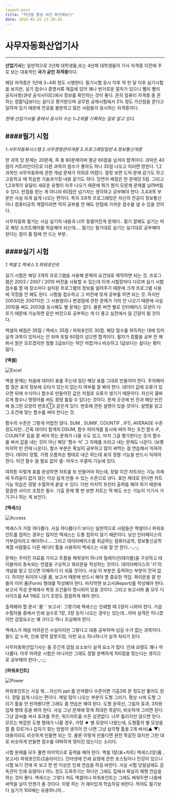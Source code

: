 ```yaml
---
layout:post
title: "학년별 졸업 여건 확인해보기"
date: 2015-05-25 13:30:10
---
```


# 사무자동화산업기사
---
**산업기사**는 일반적으로 2년제 대학생들,또는 4년제 대학생들이 기사 자격증 이전에 주로 보는 대표적인 **국가 공인 자격증**이다.

해당 자격증은 1년에 3~4회 정도 시행한다. 필기시험 응시 이후 약 한 달 이후 실기시험을 보지만, 실기 접수나 증명서류 제출에 있어 꽤나 번거로운 절차가 있으니 빨리 빨리 공지사항(큐넷 공식사이트)에서 정보를 확인하는 것이 좋다.
흔히 컴퓨터 자격증 중 흔하는 컴활1급보다는 쉽다고 평가받으며 공무원 공채시험에서 3% 정도 가산점을 준다고 알려져 있기 때문에 전공을 불문하고 많은 사람들이 응시하는 자격증이다.

 *현재 산업기사들 중에서 응시자 수는 1~2위를 기록하는 걸로 알고 있다.*


####필기 시험
---
*1.사무자동화시스템
2.사무경영관리개론
3.프로그래밍일반
4.정보통신개론*

한 과목 당 문제는 20문제, 즉 총 80문제이며 평균 60점을 넘겨야 합격이다. 
과락은 40점이 커트라인이므로 다른 과목이 점수가 좋아도 하나 35점 나오고 이러면 망한다.
1,2 과목인 사무자동화에 관한 개념 문제가 의외로 어렵다. 얼핏 보면 도덕 문제 같기도 하고 고등학교 때 학습한 기술과가정 내용 같기도 하다.
당연히 배점은 한 문제당 5점.
그리고 1,2과목이 유달리 새로운 유형이 자주 나오기 때문에 뭐가 뭔지 모른채 문제를 날려버릴 수 있다. 만점을 받는 게 아니라 60점만 넘기자는 생각하고 공부해야 한다.
3,4과목 부분은 사실 되게 쉽게 나오는 편이다. 특히 3과목 프로그래밍은 자신의 전공이 정보통신이나 컴퓨터공학 계열이라면 딱히 공부를 안 해도 만점에 가까운 점수를 낼 수 있을 것이다.

사무자동화 필기는 사실 실기의 내용과 너무 동떨어진게 문제다.. 필기 잘해도 실기는 따로 해당 소프트웨어를 학습해야 되는데....
필기는 필기대로 실기는 실기대로 공부해야 된다는 점이 좀 맘에 안 드는 부분..

####실기 시험
---
*1.액셀
2.액세스
3.파워포인트*

실기 시험은 해당 3개의 프로그램을 사용해 문제의 요건대로 제작하면 되는 것.
프로그램은 2003 / 2007 / 2010 버전을 사용할 수 있는데 이게 시험장마다 다르며 실기 시험 접수를 할 때 장소마다 설치된 프로그램의 정보를 알려주기 때문에 크게 프로그램 사용에 걱정을 안 해도 된다. 시험을 접수하고 그 버전에 맞게 공부를 하면 되는 것.
하지만 2003이든 2007이든 그 사용법이나 변경점에 관한 문제가 거의 안 나오기 때문에 사실 2010을 써도 2003을 응시해도 별 문제는 없다.
물론 버전 별로 인터페이스 모양이 다르기 때문에 가능하면 같은 버전으로 공부하는 게 더 좋고 실전에서 덜 긴장이 될 것이다.

액셀의 배점은 35점 / 액세스 35점 / 파워포인트 30점.
해당 점수를 취득하는 데에 있어 실격 과목이 있어서는 안 되며 토탈 60점이 넘으면 합격이다. 필자가 컴활을 공부 안 해봐서 잘은 모르겠지만 컴활 2급보다는 약간 어렵거나 비슷하고 1급보다는 쉽다는 평이 많다.

**[액셀]**

 ![Excel](http://doohanbaek.dothome.co.kr/xe/files/attach/images/120/166/a0d4b6d88c3034b8c726804ec4e828b8.png)


액셀 문제는 처음에 데이터 표를 주는데 일단 해당 표를 그대로 만들어야 한다. 주의해야 할 점은 표의 정보에 오타가 있는지 없는지 여부를 잘 봐야 한다. 데이터 값에 오류가 있으면 뒤에 수식이나 함수로 만들어진 값은 저절로 오류가 생기기 때문이다. 자신이 올바르게 함수나 명령어를 써도 몽땅 틀릴 수 있다는 것이다. 문제 곳곳에 빈 칸과 해당 빈칸에 동그란 모양의 번호(①) 같은게 있다. 번호에 관한 설명이 있을 것이다. 설명을 읽고 그 조건에 맞는 함수를 써야 한다는 것.

함수의 수준은 그렇게 어렵진 않다. SUM , SUMIF, COUNTIF , IF(), AVERAGE 수준 정도지만...간혹 데이터 합계의 DSUM, 함수 여러개를 동시에 써야 하는 조건 함수 IF, COUNTIF 등을 잘 써야 하는 문제가 나올 수도 있고, 마치 그걸 평가한다는 듯이 함수를 써서 값을 내는 것이 아닌 해당 '함수 식' 그 자체를 쓰라고 내는 문제도 나온다. (보통 마지막 빈 칸에 나온다). 함수 부분은 확실히 공부하고 많이 써먹는 걸 연습해서 익혀야 한다.
데이터 정렬, 가령 오름차순 형태로 내곤 하는데 표의 정렬 기능을 반드시 익혀야 한다. 이건 함수 쓸 필요 없이 셀- 마우스 우클릭 기능에 있다.

여하튼 이렇게 표를 완성하면 차트를 또 만들어야 하는데, 정말 이건 차트라는 기능 자체에 두려움이 없지 않는 이상 쉽게 만들 수 있는 수준으로 낸다. 표만 제대로 된다면 차트 기능 학습은 정말 수월하게 끝낼 수 있다. 다만 마지막 프린터 출력을 해야 하기 때문에 깔끔한 사이즈 조정은 필수.
기출 문제 몇 번 보면 차트는 딱 봐도 쓰는 기능이 거기서 거기구나 하는 게 보인다.

**[액세스]**

![Access](http://doohanbaek.dothome.co.kr/xe/files/attach/images/120/166/33dd4c6a8d17d4a3eb9efa9695f657a4.png)


액세스가 가장 까다롭다. 사실 까다롭다기 보다는 일반적으로 사람들은 액셀이나 파워포인트를 접하는 경우는 많지만 액세스는 도통 접하지 않기 때문이다. 낯선 인터페이스의 거부감이라고 해야하나.... 그리고 데이터베이스를 취급하는 컴퓨터공학, 정보통신공학 계열 사람들도 다른 에디터 툴을 사용하지 액세스는 사용 잘 안 한다..-_-;;

 문제는 주어진 자료를 가지고 투플을 채워넣어 하나의 릴레이션(테이블)을 구성하고 테이블끼리 종속되는 연결을 구상하고 쿼리문을 작성하는 것이다. 데이터베이스의 '키'의 개념을 알고 있으면 이해하기 더 쉬울 것이다. 사실 이 부분은 출력하는 부분이 전혀 없다. 하지만 뒤이어 나올 폼, 보고서 때문에 반드시 해야 할 중요한 작업. 쿼리문을 잘 만들어 이어 폼(Form) 형태를 작성해야 한다. 마지막엔 보고서(Report)를 작성해야 한다. 보고서 작성 문제에서 특정 조건들이 명시되어 있을 것이다. 그리고 보고서와 폼 모두 다 사이즈를 A4 1매로 크기 조정도 깔끔하게 해야 한다.
 
 출력해야 할 문서 '폼' ' 보고서'. 그렇기에 액세스는 인쇄할 때 2장이 나와야 한다. 가끔 수험자들 중에서 인쇄 실수로 1장, 3장 등이 나오는 경우는 있는데...아마 실격은 아니겠지만 감점요소는 꽤 크다고 하니 조심해야 한다.

액세스가 제일 어려운건 사실이지만 그렇다고 대충 공부하며 넘길 수가 없는 과목이다. 필드 값 누락, 인쇄 영역 잘못지정, 이런 요소 하나하나가 실격 처리가 된다.

사무자동화산업기사는 좀 웃긴게 감점 요소보다 실격 요소가 많다. 인쇄 요령도 꽤나 까다롭다.
아주 어려운 시험은 아니지만 그래도 정말 완벽하게 100점을 맞는다는 생각으로 공부해야 한다-_-;;;

**[파워포인트]** 
 
![Power](http://doohanbaek.dothome.co.kr/xe/files/attach/images/120/166/139b63da815a6dd3cc9ed96f085504f1.png)


파워포인트는 사실 뭐....자신이 ppt 좀 만져봤다 수준이면 기출3회 분 정도만 풀어도 된다. 정말 쉽게 나오는 편이다.
제일 많이 나오는 부분이 도형 그리기. 평상 시에 도형 그리기 툴을 안 만져봤다면 그래도 좀 연습은 해야 된다. 도형 윤곽선, 그림자 효과, 3차원 입체 형태 등을 봐야 한다.
사실 그냥 문제에 맞게 최대한 똑같이, 비슷하게 그리면 된다. 그냥 글씨를 써서 효과를 주든, 워드아트를 쓰든 상관없다. 너무 틀리지만 않으면 된다.
 모르는 복잡한 도형 형태가 나올 경우, 가령 ★ 별 모양이 나왔는데, 도형툴의 별 모양을 할 줄 모르거나 갑자기 찾는 방법이 생각이 안 나면 그냥 삼각형 툴을 2개 써서(▲ ▼) 대충이라도 비슷하게 만들면 되는 것. 물론 이렇게 만들다면 완전 똑같진 않지만 그런 대로 비슷하게 만들면 점수를 야박하게 깎이진 않는다는 소리다.


시험 문제를 모두 풀면 마지막으로 출력을 해야 한다.
액셀 1장(표+차트) 액세스2장(폼 , 보고서) 파워포인트(2슬라이드). 인터넷에 인쇄 요령에 관한 포스팅이나 인강이 있으니 시험 보기 전에 꼭 보고 한 번 이상은 인쇄 연습을 하길 바란다. 사실 시험 당일날에도 감독관이 인쇄 요령이나 어느 정도 도와주기는 하다만 그래도 집에서 확실히 예행 연습을 하는 것이 좋다. 액세스는 그렇다 쳐도 액셀이나 파워포인트는 그래도 배워두면 나중에 써먹을 날이 언젠가 올 것이다. 이왕 하는 거 재미있게 학습하길 바란다. 적어도 필기보다 실기가 100배는 유용하니까...
